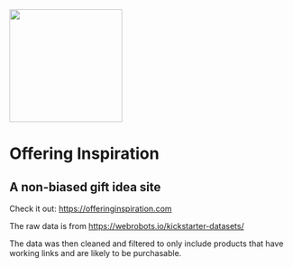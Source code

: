 <img src="https://offeringinspiration.com/favicon.svg" width="200"/>

# Offering Inspiration

## A non-biased gift idea site

Check it out: https://offeringinspiration.com

The raw data is from  https://webrobots.io/kickstarter-datasets/

The data was then cleaned and filtered to only include products that have working links and are likely to be purchasable.
